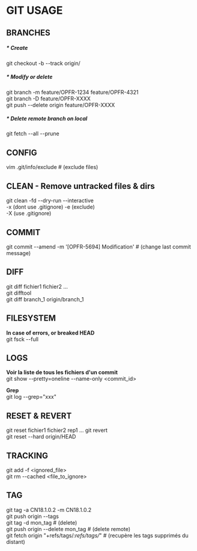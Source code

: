 GIT USAGE
=========

BRANCHES
------
##### * Create
git checkout -b <branch> --track origin/<branch>

##### * Modify or delete
git branch -m feature/OPFR-1234 feature/OPFR-4321  
git branch -D feature/OPFR-XXXX  
git push --delete origin feature/OPFR-XXXX  

##### * Delete remote branch on local
git fetch --all --prune 

CONFIG
------
vim .git/info/exclude      # (exclude files)

CLEAN - Remove untracked files & dirs
-----
git clean -fd --dry-run --interactive  
    -x (dont use .gitignore) -e (exclude) <pattern>  
    -X (use .gitignore)

COMMIT
------
git commit --amend -m '[OPFR-5694] Modification'    # (change last commit message)

DIFF
----
git diff fichier1 fichier2 ...  
git difftool  
git diff branch_1 origin/branch_1

FILESYSTEM
----------
**In case of errors, or breaked HEAD**  
git fsck --full

LOGS
----
**Voir la liste de tous les fichiers d'un commit**  
git show --pretty=oneline --name-only <commit_id>   

**Grep**  
git log --grep="xxx"

RESET & REVERT
--------------
git reset fichier1 fichier2 rep1 ... 
git revert <commit>  
git reset --hard origin/HEAD
    
TRACKING
--------
git add -f <ignored_file>  
git rm --cached <file_to_ignore> 

TAG
---
git tag -a CN18.1.0.2 -m CN18.1.0.2  
git push origin --tags  
git tag -d mon_tag      # (delete)  
git push origin --delete mon_tag    # (delete remote)  
git fetch origin "+refs/tags/*:refs/tags/*"     # (recupère les tags supprimés du distant)
